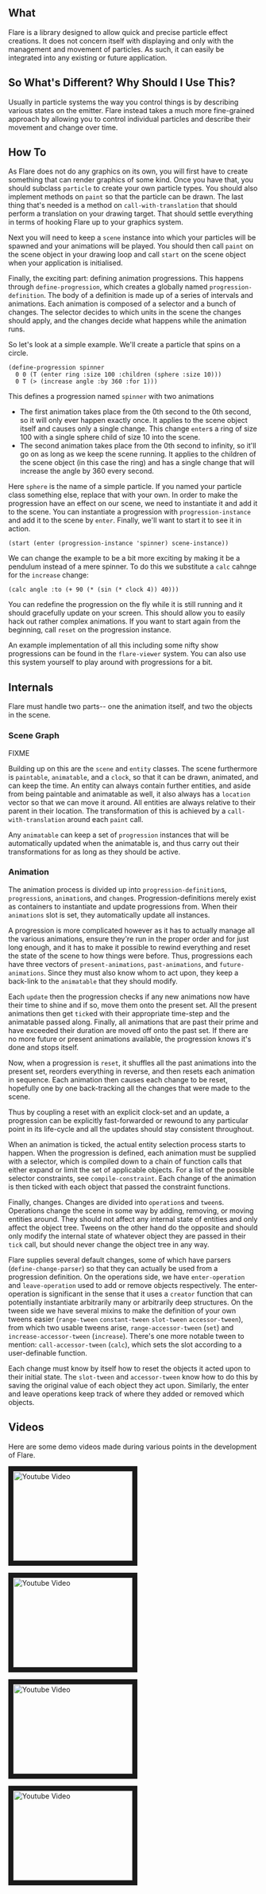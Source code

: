 ## What
Flare is a library designed to allow quick and precise particle effect creations. It does not concern itself with displaying and only with the management and movement of particles. As such, it can easily be integrated into any existing or future application.

## So What's Different? Why Should I Use This?
Usually in particle systems the way you control things is by describing various states on the emitter. Flare instead takes a much more fine-grained approach by allowing you to control individual particles and describe their movement and change over time.

## How To
As Flare does not do any graphics on its own, you will first have to create something that can render graphics of some kind. Once you have that, you should subclass `particle` to create your own particle types. You should also implement methods on `paint` so that the particle can be drawn. The last thing that's needed is a method on `call-with-translation` that should perform a translation on your drawing target. That should settle everything in terms of hooking Flare up to your graphics system.

Next you will need to keep a `scene` instance into which your particles will be spawned and your animations will be played. You should then call `paint` on the scene object in your drawing loop and call `start` on the scene object when your application is initialised.

Finally, the exciting part: defining animation progressions. This happens through `define-progression`, which creates a globally named `progression-definition`. The body of a definition is made up of a series of intervals and animations. Each animation is composed of a selector and a bunch of changes. The selector decides to which units in the scene the changes should apply, and the changes decide what happens while the animation runs.

So let's look at a simple example. We'll create a particle that spins on a circle.

    (define-progression spinner
      0 0 (T (enter ring :size 100 :children (sphere :size 10)))
      0 T (> (increase angle :by 360 :for 1)))

This defines a progression named `spinner` with two animations

* The first animation takes place from the 0th second to the 0th second, so it will only ever happen exactly once. It applies to the scene object itself and causes only a single change. This change `enter`s a ring of size 100 with a single sphere child of size 10 into the scene.
* The second animation takes place from the 0th second to infinity, so it'll go on as long as we keep the scene running. It applies to the children of the scene object (in this case the ring) and has a single change that will increase the angle by 360 every second.

Here `sphere` is the name of a simple particle. If you named your particle class something else, replace that with your own. In order to make the progression have an effect on our scene, we need to instantiate it and add it to the scene. You can instantiate a progression with `progression-instance` and add it to the scene by `enter`. Finally, we'll want to start it to see it in action.

    (start (enter (progression-instance 'spinner) scene-instance))

We can change the example to be a bit more exciting by making it be a pendulum instead of a mere spinner. To do this we substitute a `calc` cahnge for the `increase` change:

    (calc angle :to (+ 90 (* (sin (* clock 4)) 40)))

You can redefine the progression on the fly while it is still running and it should gracefully update on your screen. This should allow you to easily hack out rather complex animations. If you want to start again from the beginning, call `reset` on the progression instance.

An example implementation of all this including some nifty show progressions can be found in the `flare-viewer` system. You can also use this system yourself to play around with progressions for a bit.

## Internals
Flare must handle two parts-- one the animation itself, and two the objects in the scene.

### Scene Graph
FIXME

Building up on this are the `scene` and `entity` classes. The scene furthermore is `paintable`, `animatable`, and a `clock`, so that it can be drawn, animated, and can keep the time. An entity can always contain further entities, and aside from being paintable and animatable as well, it also always has a `location` vector so that we can move it around. All entities are always relative to their parent in their location. The transformation of this is achieved by a `call-with-translation` around each `paint` call.

Any `animatable` can keep a set of `progression` instances that will be automatically updated when the animatable is, and thus carry out their transformations for as long as they should be active.

### Animation
The animation process is divided up into `progression-definition`s, `progression`s, `animation`s, and `change`s. Progression-definitions merely exist as containers to instantiate and update progressions from. When their `animations` slot is set, they automatically update all instances.

A progression is more complicated however as it has to actually manage all the various animations, ensure they're run in the proper order and for just long enough, and it has to make it possible to rewind everything and reset the state of the scene to how things were before. Thus, progressions each have three vectors of `present-animations`, `past-animations`, and `future-animations`. Since they must also know whom to act upon, they keep a back-link to the `animatable` that they should modify.

Each `update` then the progression checks if any new animations now have their time to shine and if so, move them onto the present set. All the present animations then get `tick`ed with their appropriate time-step and the animatable passed along. Finally, all animations that are past their prime and have exceeded their duration are moved off onto the past set. If there are no more future or present animations available, the progression knows it's done and stops itself.

Now, when a progression is `reset`, it shuffles all the past animations into the present set, reorders everything in reverse, and then resets each animation in sequence. Each animation then causes each change to be reset, hopefully one by one back-tracking all the changes that were made to the scene.

Thus by coupling a reset with an explicit clock-set and an update, a progression can be explicitly fast-forwarded or rewound to any particular point in its life-cycle and all the updates should stay consistent throughout.

When an animation is ticked, the actual entity selection process starts to happen. When the progression is defined, each animation must be supplied with a selector, which is compiled down to a chain of function calls that either expand or limit the set of applicable objects. For a list of the possible selector constraints, see `compile-constraint`. Each change of the animation is then ticked with each object that passed the constraint functions.

Finally, changes. Changes are divided into `operation`s and `tween`s. Operations change the scene in some way by adding, removing, or moving entities around. They should not affect any internal state of entities and only affect the object tree. Tweens on the other hand do the opposite and should only modify the internal state of whatever object they are passed in their `tick` call, but should never change the object tree in any way.

Flare supplies several default changes, some of which have parsers (`define-change-parser`) so that they can actually be used from a progression definition. On the operations side, we have `enter-operation` and `leave-operation` used to add or remove objects respectively. The enter-operation is significant in the sense that it uses a `creator` function that can potentially instantiate arbitrarily many or arbitrarily deep structures. On the tween side we have several mixins to make the definition of your own tweens easier (`range-tween` `constant-tween` `slot-tween` `accessor-tween`), from which two usable tweens arise, `range-accessor-tween` (`set`) and `increase-accessor-tween` (`increase`). There's one more notable tween to mention: `call-accessor-tween` (`calc`), which sets the slot according to a user-definable function.

Each change must know by itself how to reset the objects it acted upon to their initial state. The `slot-tween` and `accessor-tween` know how to do this by saving the original value of each object they act upon. Similarly, the enter and leave operations keep track of where they added or removed which objects.

## Videos
Here are some demo videos made during various points in the development of Flare.

<a href="http://www.youtube.com/watch?v=szGU6mHgADQ" target="_blank"><img src="http://img.youtube.com/vi/szGU6mHgADQ/0.jpg" alt="Youtube Video" width="240" height="180" border="10" /></a>

<a href="http://www.youtube.com/watch?v=-ScT0JyW-Fs" target="_blank"><img src="http://img.youtube.com/vi/-ScT0JyW-Fs/0.jpg" alt="Youtube Video" width="240" height="180" border="10" /></a>

<a href="http://www.youtube.com/watch?v=9J8UMLhcaik" target="_blank"><img src="http://img.youtube.com/vi/9J8UMLhcaik/0.jpg" alt="Youtube Video" width="240" height="180" border="10" /></a>

<a href="http://www.youtube.com/watch?v=4OJZF8hLsVk" target="_blank"><img src="http://img.youtube.com/vi/4OJZF8hLsVk/0.jpg" alt="Youtube Video" width="240" height="180" border="10" /></a>
